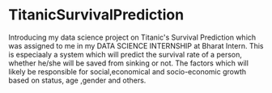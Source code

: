 # TitanicSurvivalPrediction
Introducing my data science project on Titanic's Survival Prediction which was assigned to me in my DATA SCIENCE INTERNSHIP at Bharat Intern. This is especiaaly a system which will predict the survival rate of a person, whether he/she will be saved from sinking or not.
The factors which will likely be responsible for social,economical and socio-economic growth based on status, age ,gender and others.
